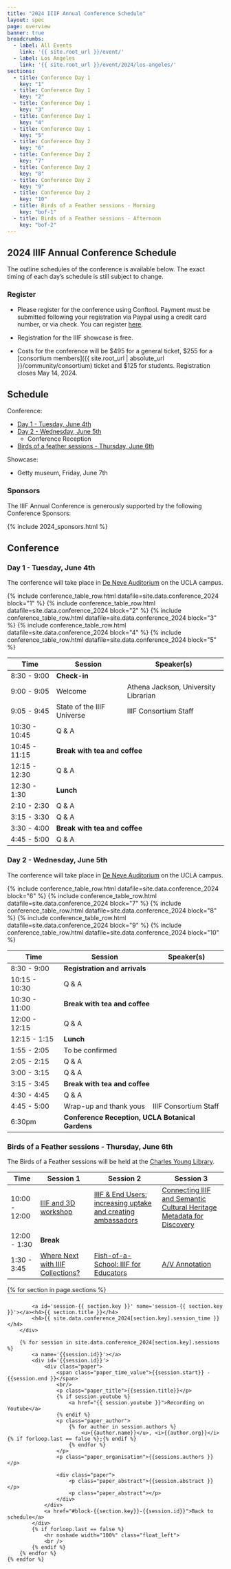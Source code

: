 ```yaml
---
title: "2024 IIIF Annual Conference Schedule"
layout: spec
page: overview
banner: true 
breadcrumbs:
  - label: All Events
    link: '{{ site.root_url }}/event/'
  - label: Los Angeles
    link: '{{ site.root_url }}/event/2024/los-angeles/'
sections:
  - title: Conference Day 1
    key: "1"
  - title: Conference Day 1
    key: "2"
  - title: Conference Day 1
    key: "3"
  - title: Conference Day 1
    key: "4"
  - title: Conference Day 1
    key: "5"
  - title: Conference Day 2
    key: "6"
  - title: Conference Day 2
    key: "7"
  - title: Conference Day 2
    key: "8"
  - title: Conference Day 2
    key: "9"
  - title: Conference Day 2
    key: "10"
  - title: Birds of a Feather sessions - Morning
    key: "bof-1"   
  - title: Birds of a Feather sessions - Afternoon
    key: "bof-2"   
---
```


## 2024 IIIF Annual Conference Schedule

The outline schedules of the conference is available below. The exact timing of each day’s schedule is still subject to change.

### **Register**

* Please register for the conference using Conftool. Payment must be submitted following your registration via Paypal using a credit card number, or via check. You can register [here](https://www.conftool.org/iiif2024/index.php?page=index).

* Registration for the IIIF showcase is free.
* Costs for the conference will be $495 for a general ticket, $255 for a [consortium members]({{ site.root_url | absolute_url }}/community/consortium) ticket and $125 for students. Registration closes May 14, 2024. 

## Schedule

Conference:
 * [Day 1 - Tuesday, June 4th](#day-1---tuesday-june-4th)
 * [Day 2 - Wednesday, June 5th](#day-2---wednesday-june-5th)
   * Conference Reception
 * [Birds of a feather sessions - Thursday, June 6th](#birds-of-a-feather-sessions---thursday-june-6th)

Showcase:
 * Getty museum, Friday, June 7th

### **Sponsors**

The IIIF Annual Conference is generously supported by the following Conference Sponsors:

{% include 2024_sponsors.html %} 

## Conference

### Day 1 - Tuesday, June 4th

The conference will take place in [De Neve Auditorium](https://www.google.com/maps/place/De+Neve+Plaza+Auditorium,+Los+Angeles,+CA+90024/@34.0703531,-118.4508331,19z/data=!4m6!3m5!1s0x80c2bc8e341f30cd:0x6f587a928865cb01!8m2!3d34.0702742!4d-118.4502162!16s%2Fg%2F12vsnhv1_?entry=tts) on the UCLA campus. 

<table class="api-table">
    <thead>
        <tr>
            <th>Time</th>
            <th>Session</th>
            <th>Speaker(s)</th>
        </tr>
    </thead>
    <tr>
        <td>8:30 - 9:00</td>
        <td colspan="3"><b>Check-in</b></td>
    </tr>    
    <tr>
        <td>9:00 - 9:05</td>
        <td>Welcome</td>
        <td>Athena Jackson, University Librarian</td>
    </tr>    
    <tr>
        <td>9:05 - 9:45</td>
        <td>State of the IIIF Universe</td>
        <td>IIIF Consortium Staff</td>
    </tr> 
    {% include conference_table_row.html datafile=site.data.conference_2024 block="1"  %}
    <tr>
        <td>10:30 - 10:45</td>
        <td>Q & A</td>
        <td></td>
    </tr> 
    <tr>
        <td>10:45 - 11:15</td>
        <td colspan="3"><b>Break with tea and coffee</b></td>
    </tr>   
    {% include conference_table_row.html datafile=site.data.conference_2024 block="2"  %}
    <tr>
        <td>12:15 - 12:30</td>
        <td>Q & A</td>
        <td></td>
    </tr> 
    <tr>
        <td>12:30 - 1:30</td>
        <td colspan="3"><b>Lunch</b></td>
    </tr>    
    {% include conference_table_row.html datafile=site.data.conference_2024 block="3"  %}    
    <tr>
        <td>2:10 - 2:30</td>
        <td>Q & A</td>
        <td></td>
    </tr> 
    {% include conference_table_row.html datafile=site.data.conference_2024 block="4"  %}    
    <tr>
        <td>3:15 - 3:30</td>
        <td>Q & A</td>
        <td></td>
    </tr> 
    <tr>
        <td>3:30 - 4:00 </td>
        <td colspan="3"><b>Break with tea and coffee</b></td>
    </tr>    
    {% include conference_table_row.html datafile=site.data.conference_2024 block="5" %}
    <tr>
        <td>4:45 - 5:00</td>
        <td>Q & A</td>
        <td></td>
    </tr> 
</table>


### Day 2 - Wednesday, June 5th

The conference will take place in [De Neve Auditorium](https://maps.app.goo.gl/4e5qQZUvgrdbdbPk8) on the UCLA campus. 

<table class="api-table">
    <thead>
        <tr>
            <th>Time</th>
            <th>Session</th>
            <th>Speaker(s)</th>
        </tr>
    </thead>
    <tr>
        <td>8:30 - 9:00</td>
        <td colspan="3"><b>Registration and arrivals</b></td>
    </tr>    
    {% include conference_table_row.html datafile=site.data.conference_2024 block="6"  %}
    <tr>
        <td>10:15 - 10:30</td>
        <td>Q & A</td>
        <td></td>
    </tr> 
    <tr>
        <td>10:30 - 11:00</td>
        <td colspan="3"><b>Break with tea and coffee</b></td>
    </tr>   
    {% include conference_table_row.html datafile=site.data.conference_2024 block="7"  %}
    <tr>
        <td>12:00 - 12:15</td>
        <td>Q & A</td>
        <td></td>
    </tr> 
    <tr>
        <td>12:15 - 1:15</td>
        <td colspan="3"><b>Lunch</b></td>
    </tr>    
    {% include conference_table_row.html datafile=site.data.conference_2024 block="8"  %}    
    <tr>
        <td>1:55 - 2:05</td>
        <td>To be confirmed</td>
        <td></td>
    </tr> 
    <tr>
        <td>2:05 - 2:15</td>
        <td>Q & A</td>
        <td></td>
    </tr> 
    {% include conference_table_row.html datafile=site.data.conference_2024 block="9"  %}    
    <tr>
        <td>3:00 - 3:15</td>
        <td>Q & A</td>
        <td></td>
    </tr> 
    <tr>
        <td>3:15 - 3:45 </td>
        <td colspan="3"><b>Break with tea and coffee</b></td>
    </tr>    
    {% include conference_table_row.html datafile=site.data.conference_2024 block="10" %}
    <tr>
        <td>4:30 - 4:45</td>
        <td>Q & A</td>
        <td></td>
    </tr> 
    <tr>
        <td>4:45 - 5:00</td>
        <td>Wrap-up and thank yous</td>
        <td>IIIF Consortium Staff</td>
    </tr>  
    <tr>
        <td>6:30pm</td>
        <td colspan="3"><b>Conference Reception, UCLA Botanical Gardens</b></td>
    </tr>
</table>

### Birds of a Feather sessions - Thursday, June 6th

The Birds of a Feather sessions will be held at the [Charles Young Library](https://maps.app.goo.gl/HvSgpbgKERereURcA).

<table class="api-table">
    <thead>
        <tr>
            <th>Time</th>
            <th>Session 1</th>
            <th>Session 2</th>
            <th>Session 3</th>
        </tr>
    </thead>
    <tr>
        <td>10:00 - 12:00</td>
        <td id="block-bof-1-999"><a href="#999">IIIF and 3D workshop</a></td>
        <td id="block-bof-1-113"><a href="#113">IIIF & End Users: increasing uptake and creating ambassadors</a></td>
        <td id="block-bof-1-106"><a href="#106">Connecting IIIF and Semantic Cultural Heritage Metadata for Discovery</a></td>
    </tr>    
    <tr>
        <td>12:00 - 1:30</td>
        <td colspan="3"><b>Break</b></td>
    </tr>
    <tr>
        <td>1:30 - 3:45</td>
        <td id="block-bof-2-130"><a href="#130">Where Next with IIIF Collections?</a></td>
        <td id="block-bof-2-140"><a href="#140">Fish-of-a-School: IIIF for Educators</a></td>
        <td id="block-bof-2-146"><a href="#146">A/V Annotation</a></td>
    </tr>
</table>

<div class="topline_printonly left">
    {% for section in page.sections %}
        <div class='navbar_breadcrumb' style='float:none; width:auto; padding:8px 0 3px 0; border: 0; border-top: 1px solid #666666;'>

            <a id='session-{{ section.key }}' name='session-{{ section.key }}'></a><h4>{{ section.title }}</h4>
            <h4>{{ site.data.conference_2024[section.key].session_time }}</h4>
        </div>

        {% for session in site.data.conference_2024[section.key].sessions %}
            <a name='{{session.id}}'></a>
            <div id='{{session.id}}'>
                <div class="paper">
                    <span class="paper_time_value">{{session.start}} - {{session.end }}</span>
                    <br/>
                    <p class="paper_title">{{session.title}}</p>
                    {% if session.youtube %}
                        <a href="{{ session.youtube }}">Recording on Youtube</a>
                    {% endif %}
                    <p class="paper_author">
                        {% for author in session.authors %}
                            <u>{{author.name}}</u>, <i>{{author.org}}</i>{% if forloop.last == false %};{% endif %}
                        {% endfor %}
                    </p>
                    <p class="paper_organisation">{{sessions.authors }}</p>
                    
                    <div class="paper">
                        <p class="paper_abstract">{{session.abstract }}</p>
                        <p class="paper_abstract"></p>
                    </div>
                </div>
                <a href="#block-{{section.key}}-{{session.id}}">Back to schedule</a>
            </div>
            {% if forloop.last == false %}
                <hr noshade width="100%" class="float_left">
                <br />
            {% endif %}
        {% endfor %}        
    {% endfor %}        
</div>

<!--
### IIIF Showcase

The [IIIF showcase][showcase] is free and open to the public. Attend this event if you are new to IIIF to get an overview of what it does, use cases, how you can implement IIIF at your institution, and how you can contribute to the community.

See the [showcase][showcase] page for the detailed schedule of speakers.
-->

